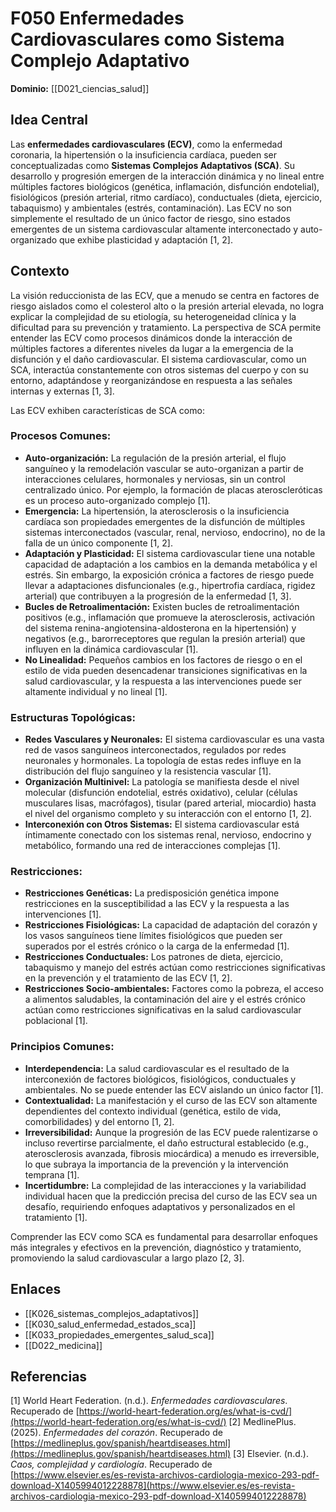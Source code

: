 # F050 Enfermedades Cardiovasculares como Sistema Complejo Adaptativo

**Dominio:** [[D021_ciencias_salud]]

## Idea Central

Las **enfermedades cardiovasculares (ECV)**, como la enfermedad coronaria, la hipertensión o la insuficiencia cardíaca, pueden ser conceptualizadas como **Sistemas Complejos Adaptativos (SCA)**. Su desarrollo y progresión emergen de la interacción dinámica y no lineal entre múltiples factores biológicos (genética, inflamación, disfunción endotelial), fisiológicos (presión arterial, ritmo cardíaco), conductuales (dieta, ejercicio, tabaquismo) y ambientales (estrés, contaminación). Las ECV no son simplemente el resultado de un único factor de riesgo, sino estados emergentes de un sistema cardiovascular altamente interconectado y auto-organizado que exhibe plasticidad y adaptación [1, 2].

## Contexto

La visión reduccionista de las ECV, que a menudo se centra en factores de riesgo aislados como el colesterol alto o la presión arterial elevada, no logra explicar la complejidad de su etiología, su heterogeneidad clínica y la dificultad para su prevención y tratamiento. La perspectiva de SCA permite entender las ECV como procesos dinámicos donde la interacción de múltiples factores a diferentes niveles da lugar a la emergencia de la disfunción y el daño cardiovascular. El sistema cardiovascular, como un SCA, interactúa constantemente con otros sistemas del cuerpo y con su entorno, adaptándose y reorganizándose en respuesta a las señales internas y externas [1, 3].

Las ECV exhiben características de SCA como:

### Procesos Comunes:

*   **Auto-organización:** La regulación de la presión arterial, el flujo sanguíneo y la remodelación vascular se auto-organizan a partir de interacciones celulares, hormonales y nerviosas, sin un control centralizado único. Por ejemplo, la formación de placas ateroscleróticas es un proceso auto-organizado complejo [1].
*   **Emergencia:** La hipertensión, la aterosclerosis o la insuficiencia cardíaca son propiedades emergentes de la disfunción de múltiples sistemas interconectados (vascular, renal, nervioso, endocrino), no de la falla de un único componente [1, 2].
*   **Adaptación y Plasticidad:** El sistema cardiovascular tiene una notable capacidad de adaptación a los cambios en la demanda metabólica y el estrés. Sin embargo, la exposición crónica a factores de riesgo puede llevar a adaptaciones disfuncionales (e.g., hipertrofia cardíaca, rigidez arterial) que contribuyen a la progresión de la enfermedad [1, 3].
*   **Bucles de Retroalimentación:** Existen bucles de retroalimentación positivos (e.g., inflamación que promueve la aterosclerosis, activación del sistema renina-angiotensina-aldosterona en la hipertensión) y negativos (e.g., barorreceptores que regulan la presión arterial) que influyen en la dinámica cardiovascular [1].
*   **No Linealidad:** Pequeños cambios en los factores de riesgo o en el estilo de vida pueden desencadenar transiciones significativas en la salud cardiovascular, y la respuesta a las intervenciones puede ser altamente individual y no lineal [1].

### Estructuras Topológicas:

*   **Redes Vasculares y Neuronales:** El sistema cardiovascular es una vasta red de vasos sanguíneos interconectados, regulados por redes neuronales y hormonales. La topología de estas redes influye en la distribución del flujo sanguíneo y la resistencia vascular [1].
*   **Organización Multinivel:** La patología se manifiesta desde el nivel molecular (disfunción endotelial, estrés oxidativo), celular (células musculares lisas, macrófagos), tisular (pared arterial, miocardio) hasta el nivel del organismo completo y su interacción con el entorno [1, 2].
*   **Interconexión con Otros Sistemas:** El sistema cardiovascular está íntimamente conectado con los sistemas renal, nervioso, endocrino y metabólico, formando una red de interacciones complejas [1].

### Restricciones:

*   **Restricciones Genéticas:** La predisposición genética impone restricciones en la susceptibilidad a las ECV y la respuesta a las intervenciones [1].
*   **Restricciones Fisiológicas:** La capacidad de adaptación del corazón y los vasos sanguíneos tiene límites fisiológicos que pueden ser superados por el estrés crónico o la carga de la enfermedad [1].
*   **Restricciones Conductuales:** Los patrones de dieta, ejercicio, tabaquismo y manejo del estrés actúan como restricciones significativas en la prevención y el tratamiento de las ECV [1, 2].
*   **Restricciones Socio-ambientales:** Factores como la pobreza, el acceso a alimentos saludables, la contaminación del aire y el estrés crónico actúan como restricciones significativas en la salud cardiovascular poblacional [1].

### Principios Comunes:

*   **Interdependencia:** La salud cardiovascular es el resultado de la interconexión de factores biológicos, fisiológicos, conductuales y ambientales. No se puede entender las ECV aislando un único factor [1].
*   **Contextualidad:** La manifestación y el curso de las ECV son altamente dependientes del contexto individual (genética, estilo de vida, comorbilidades) y del entorno [1, 2].
*   **Irreversibilidad:** Aunque la progresión de las ECV puede ralentizarse o incluso revertirse parcialmente, el daño estructural establecido (e.g., aterosclerosis avanzada, fibrosis miocárdica) a menudo es irreversible, lo que subraya la importancia de la prevención y la intervención temprana [1].
*   **Incertidumbre:** La complejidad de las interacciones y la variabilidad individual hacen que la predicción precisa del curso de las ECV sea un desafío, requiriendo enfoques adaptativos y personalizados en el tratamiento [1].

Comprender las ECV como SCA es fundamental para desarrollar enfoques más integrales y efectivos en la prevención, diagnóstico y tratamiento, promoviendo la salud cardiovascular a largo plazo [2, 3].

## Enlaces

*   [[K026_sistemas_complejos_adaptativos]]
*   [[K030_salud_enfermedad_estados_sca]]
*   [[K033_propiedades_emergentes_salud_sca]]
*   [[D022_medicina]]

## Referencias

[1] World Heart Federation. (n.d.). *Enfermedades cardiovasculares*. Recuperado de [https://world-heart-federation.org/es/what-is-cvd/](https://world-heart-federation.org/es/what-is-cvd/)
[2] MedlinePlus. (2025). *Enfermedades del corazón*. Recuperado de [https://medlineplus.gov/spanish/heartdiseases.html](https://medlineplus.gov/spanish/heartdiseases.html)
[3] Elsevier. (n.d.). *Caos, complejidad y cardiología*. Recuperado de [https://www.elsevier.es/es-revista-archivos-cardiologia-mexico-293-pdf-download-X1405994012228878](https://www.elsevier.es/es-revista-archivos-cardiologia-mexico-293-pdf-download-X1405994012228878)

